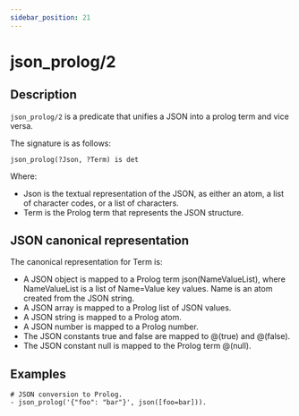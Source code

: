 ```yaml
---
sidebar_position: 21
---
```

[//]: # (This file is auto-generated. Please do not modify it yourself.)

# json_prolog/2

## Description

`json_prolog/2` is a predicate that unifies a JSON into a prolog term and vice versa.

The signature is as follows:

```text
json_prolog(?Json, ?Term) is det
```

Where:

- Json is the textual representation of the JSON, as either an atom, a list of character codes, or a list of characters.
- Term is the Prolog term that represents the JSON structure.

## JSON canonical representation

The canonical representation for Term is:

- A JSON object is mapped to a Prolog term json\(NameValueList\), where NameValueList is a list of Name=Value key values. Name is an atom created from the JSON string.
- A JSON array is mapped to a Prolog list of JSON values.
- A JSON string is mapped to a Prolog atom.
- A JSON number is mapped to a Prolog number.
- The JSON constants true and false are mapped to @\(true\) and @\(false\).
- The JSON constant null is mapped to the Prolog term @\(null\).

## Examples

```text
# JSON conversion to Prolog.
- json_prolog('{"foo": "bar"}', json([foo=bar])).
```
